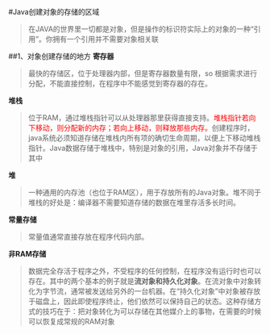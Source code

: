 #Java创建对象的存储的区域

>在JAVA的世界里一切都是对象，但是操作的标识符实际上的对象的一种“引用”。你拥有一个引用并不需要对象相关联

##1、对象创建存储的地方
**寄存器**
>最快的存储区，位于处理器内部，但是寄存器数量有限，so 根据需求进行分配，不能直接控制，在程序中不能感觉到寄存器的存在。

**堆栈**
>位于RAM，通过堆栈指针可以从处理器那里获得直接支持。<font color=red>堆栈指针若向下移动，则分配新的内存；若向上移动，则释放那些内存。</font>创建程序时，java系统必须知道存储在堆栈内所有项的确切生命周期，以便上下移动堆栈指针。Java数据存储于堆栈中，特别是对象的引用，Java对象并不存储于其中

**堆**
>一种通用的内存池（也位于RAM区），用于存放所有的Java对象。堆不同于堆栈的好处是：编译器不需要知道存储的数据在堆里存活多长时间。

**常量存储**
>常量值通常直接存放在程序代码内部。

**非RAM存储**
>数据完全存活于程序之外，不受程序的任何控制，在程序没有运行时也可以存在。其中的两个基本的例子就是**流对象和持久化对象**。在流对象中对象转化为字节流，通常被发送给另外的一台机器。在“持久化对象”中对象被存放于磁盘上，因此即使程序终止，他们依然可以保持自己的状态。这种存储方式的技巧在于：把对象转化为可以存储在其他媒介上的事物，在需要的时候可以恢复成常规的RAM对象
